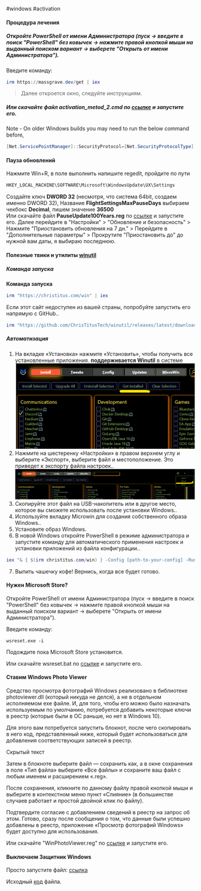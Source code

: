 #windows #activation
#### Процедура лечения
##### Откройте PowerShell от имени Администратора (пуск -> введите в поиск "PowerShell" без ковычек -> нажмите правой кнопкой мыши на выданный поиском вариант -> выберете "Открыть от имени Администратора").  
Введите команду:
```powershell
irm https://massgrave.dev/get | iex
```
> Далее откроется окно, следуйте инструкциям.  
##### Или скачайте файл activation_metod_2.cmd по [ссылке](https://t.me/sommov95/3) и запустите его.
Note - On older Windows builds you may need to run the below command before,  
```powershell
[Net.ServicePointManager]::SecurityProtocol=[Net.SecurityProtocolType]::Tls12
```
#### Пауза обновлений
Нажмите Win+R, в поле выполнить напишите regedit, пройдите по пути
```powershell
HKEY_LOCAL_MACHINE\SOFTWARE\Microsoft\WindowsUpdate\UX\Settings
```
Создайте ключ **DWORD 32** (несмотря, что система 64bit, создаем именно DWORD 32), Название **FlightSettingsMaxPauseDays** выбираем чекбокс **Decimal**, пишем значение **36500**   
Или скачайте файл **PauseUpdate100Years.reg** по [ссылке](https://t.me/sommov95/17) и запустите его.
Далее перейдите в "Настройки" > "Обновление и безопасность" > Нажмите "Приостановить обновления на 7 дн." > Перейдите в "Дополнительные параметры" > Прокрутите "Приостановить до" до нужной вам даты, я выбираю последнюю.
#### Полезные твики и утилиты [winutil](https://github.com/ChrisTitusTech/winutil?tab=readme-ov-file)

##### Команда запуска
**Команда запуска**
```powershell
irm "https://christitus.com/win" | iex
```
Если этот сайт недоступен из вашей страны, попробуйте запустить его напрямую с GitHub..
```powershell
irm "https://github.com/ChrisTitusTech/winutil/releases/latest/download/winutil.ps1" | iex
```
##### Автоматизация
1. На вкладке «Установка» нажмите «Установить», чтобы получить все установленные приложения. **поддерживается Winutil** в системе [![Получить установку](https://github.com/ChrisTitusTech/winutil/raw/main/wiki/Get-Installed.png)](https://github.com/ChrisTitusTech/winutil/blob/main/wiki/Get-Installed.png)
2. Нажмите на шестеренку «Настройки» в правом верхнем углу и выберите «Экспорт», выберите файл и местоположение. Это приведет к экспорту файла настроек.. [![НастройкиЭкспорт](https://github.com/ChrisTitusTech/winutil/raw/main/wiki/Settings-Export.png)](https://github.com/ChrisTitusTech/winutil/blob/main/wiki/Settings-Export.png)
3. Скопируйте этот файл на USB-накопитель или в другое место, которое вы сможете использовать после установки Windows..
4. Используйте вкладку Microwin для создания собственного образа Windows..
5. Установите образ Windows.
6. В новой Windows откройте PowerShell в режиме администратора и запустите команду для автоматического применения настроек и установки приложений из файла конфигурации..
```powershell
iex "& { $(irm christitus.com/win) } -Config [path-to-your-config] -Run"
```
7. Выпить чашечку кофе! Вернись, когда все будет готово.
#### Нужен Microsoft Store?

Откройте PowerShell от имени Администратора (пуск -> введите в поиск "PowerShell" без ковычек -> нажмите правой кнопкой мыши на выданный поиском вариант -> выберете "Открыть от имени Администратора").  
  
Введите команду:

```shell
wsreset.exe -i
```

Подождите пока Microsoft Store установится.  
  
Или скачайте wsreset.bat по [ссылке](https://t.me/sommov95/5) и запустите его.
#### Ставим Windows Photo Viewer

Средство просмотра фотографий Windows реализовано в библиотеке photoviewer.dll (который никуда не делся), а не в отдельном исполняемом exe файле. И, для того, чтобы его можно было назначать используемым по умолчанию, потребуется добавить некоторые ключи в реестр (которые были в ОС раньше, но нет в Windows 10).  
  
Для этого вам потребуется запустить блокнот, после чего скопировать в него код, представленный ниже, который будет использоваться для добавления соответствующих записей в реестр.

Скрытый текст

Затем в блокноте выберите файл — сохранить как, а в окне сохранения в поле «Тип файла» выберите «Все файлы» и сохраните ваш файл с любым именем и расширением «.reg».  
  
После сохранения, кликните по данному файлу правой кнопкой мыши и выберите в контекстном меню пункт «Слияние» (в большинстве случаев работает и простой двойной клик по файлу).  
  
Подтвердите согласие с добавлением сведений в реестр на запрос об этом. Готово, сразу после сообщения о том, что данные были успешно добавлены в реестр, приложение «Просмотр фотографий Windows» будет доступно для использования.  
  
Или скачайте "WinPhotoViewer.reg" по [ссылке](https://t.me/sommov95/4) и запустите его.
#### Выключаем Защитник Windows

Просто запустите файл: [ссылка](https://t.me/sommov95/15)

Исходный [код](https://github.com/ionuttbara/windows-defender-remover/releases) файла.
